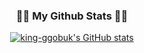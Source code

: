 

<!--
**king-ggobuk/king-ggobuk** is a ✨ _special_ ✨ repository because its `README.md` (this file) appears on your GitHub profile.

Here are some ideas to get you started:

- 🔭 I’m currently working on ...
- 🌱 I’m currently learning ...
- 👯 I’m looking to collaborate on ...
- 🤔 I’m looking for help with ...
- 💬 Ask me about ...
- 📫 How to reach me: ...
- 😄 Pronouns: ...
- ⚡ Fun fact: ...
-->
<h3 align="center">👩‍💻 My Github Stats 👩‍💻</h3>
<div align="center">

[![king-ggobuk's GitHub stats](https://github-readme-stats.vercel.app/api?username=king-ggobuk&hide_title=true&show_icons=true&include_all_commits=true&disable_animations=true&theme=vue)](https://github.com/king-ggobuk/github-readme-stats)
</div>
